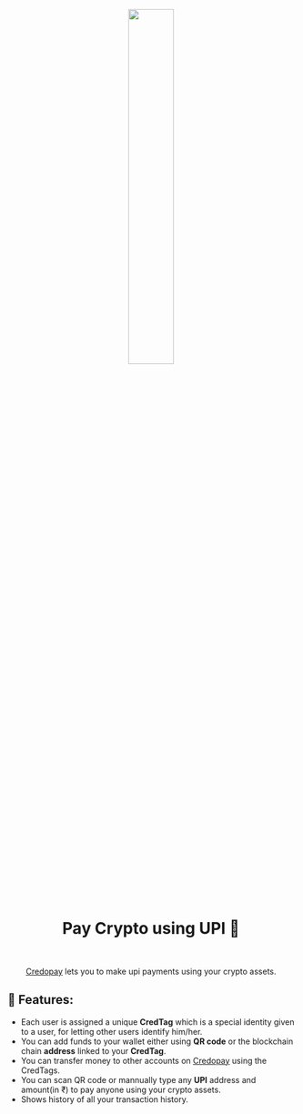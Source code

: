 <p align="center"><img width="40%" src="https://user-images.githubusercontent.com/55291327/131479076-d6eb2e7d-26a9-4563-a595-a86e1b267af4.png" /></p>

<h1 align="center">Pay Crypto using UPI 💸</h1>
<br />

<!-- <h1 align="center">
  <a href="https://github.com/uditkumar01/CredoPay/stargazers" traget="_blank"><img src="https://img.shields.io/github/stars/uditkumar01/CredoPay" alt="Stars Badge"/></a>
<a href="https://github.com/uditkumar01/CredoPay"><img src="https://img.shields.io/github/forks/uditkumar01/CredoPay" alt="Forks Badge"/></a>
<a href="https://github.com/uditkumar01/CredoPay/pulls"><img src="https://img.shields.io/github/issues-pr/uditkumar01/CredoPay" alt="Pull Requests Badge"/></a>
<a href="https://github.com/uditkumar01/CredoPay/issues"><img src="https://img.shields.io/github/issues/uditkumar01/CredoPay" alt="Issues Badge"/></a>
<a href="https://github.com/uditkumar01/CredoPay/graphs/contributors"><img alt="GitHub contributors" src="https://img.shields.io/github/contributors/uditkumar01/CredoPay?color=2b9348"></a>
<a href="https://github.com/uditkumar01/CredoPay/blob/master/LICENSE"><img src="https://img.shields.io/github/license/uditkumar01/CredoPay" alt="License Badge"/></a>
</h1> -->

<p align="center"><a href="https://credo-pay.netlify.app/">Credopay</a> lets you to make upi payments using your crypto assets.</p>

## 💠  Features:
- Each user is assigned a unique **CredTag** which is a special identity given to a user, for letting other users identify him/her.
- You can add funds to your wallet either using **QR code** or the blockchain chain **address** linked to your **CredTag**.
- You can transfer money to other accounts on <a href="https://credo-pay.netlify.app/">Credopay</a> using the CredTags.
- You can scan QR code or mannually type any **UPI** address and amount(in ₹) to pay anyone using your crypto assets.
- Shows history of all your transaction history.
